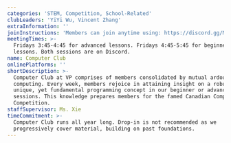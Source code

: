 ```yaml
---
categories: 'STEM, Competition, School-Related'
clubLeaders: 'YiYi Wu, Vincent Zhang'
extraInformation: ''
joinInstructions: 'Members can join anytime using: https://discord.gg/MYd6NyEhaB'
meetingTimes: >-
  Fridays 3:45-4:45 for advanced lessons. Fridays 4:45-5:45 for beginner
  lessons. Both sessions are on Discord.
name: Computer Club
onlinePlatforms: ''
shortDescription: >-
  Computer Club at VP comprises of members consolidated by mutual ardour in
  computing. Every week, members rejoice in attaining insight on a robust,
  unique, yet fundamental programming concept in our beginner or advanced
  sessions. This knowledge prepares members for the famed Canadian Computing
  Competition.
staffSupervisor: Ms. Xie
timeCommitment: >-
  Computer Club runs all year long. Drop-in is not recommended as we
  progressively cover material, building on past foundations.
---
```



